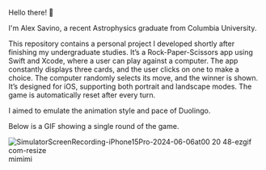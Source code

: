 
Hello there! 👋

I'm Alex Savino, a recent Astrophysics graduate from Columbia University.

This repository contains a personal project I developed shortly after finishing my undergraduate studies. It’s a Rock-Paper-Scissors app using Swift and Xcode, where a user can play against a computer. The app constantly displays three cards, and the user clicks on one to make a choice. The computer randomly selects its move, and the winner is shown. It’s designed for iOS, supporting both portrait and landscape modes. The game is automatically reset after every turn.

I aimed to emulate the animation style and pace of Duolingo.

Below is a GIF showing a single round of the game.

![SimulatorScreenRecording-iPhone15Pro-2024-06-06at00 20 48-ezgif com-resize](https://github.com/alexsavino/RPS/assets/74523577/ec746669-eb77-4d95-8a35-e5b93b9ac74a)
mimimi

